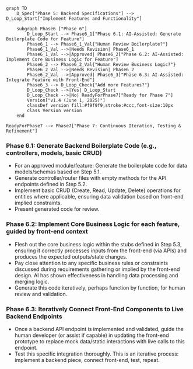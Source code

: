 
```mermaid
graph TD
    D_Spec["Phase 5: Backend Specifications"] --> D_Loop_Start["Implement Features and Functionality"]
    
    subgraph Phase6 ["Phase 6"]
        D_Loop_Start --> Phase6_1["Phase 6.1: AI-Assisted: Generate Boilerplate Code for Feature"]
        Phase6_1 --> Phase6_1_Val{"Human Review Boilerplate?"}
        Phase6_1_Val -->|Needs Revision| Phase6_1
        Phase6_1_Val -->|Approved| Phase6_2["Phase 6.2: AI-Assisted: Implement Core Business Logic for Feature"]
        Phase6_2 --> Phase6_2_Val{"Human Review Business Logic?"}
        Phase6_2_Val -->|Needs Revision| Phase6_2
        Phase6_2_Val -->|Approved| Phase6_3["Phase 6.3: AI-Assisted: Integrate Feature with Front-End"]
        Phase6_3 --> D_Loop_Check{"Add more Features?"}
        D_Loop_Check -->|Yes| D_Loop_Start
        D_Loop_Check -->|No| ReadyForPhase7["Ready for Phase 7"]
        Version["v1.4 (June 1, 2025)"]
        classDef version fill:#f9f9f9,stroke:#ccc,font-size:10px
        class Version version
    end

ReadyForPhase7 --> Phase7["Phase 7: Continuous Iteration, Testing & Refinement"]
```


### Phase 6.1: Generate Backend Boilerplate Code (e.g., controllers, models, basic CRUD)
*   For an approved module/feature: Generate the boilerplate code for data models/schemas based on Step 5.1.
*   Generate controller/router files with empty methods for the API endpoints defined in Step 5.2.
*   Implement basic CRUD (Create, Read, Update, Delete) operations for entities where applicable, ensuring data validation based on front-end implied constraints.
*   Present generated code for review.

### Phase 6.2: Implement Core Business Logic for each feature, guided by front-end context
*   Flesh out the core business logic within the stubs defined in Step 5.3, ensuring it correctly processes inputs from the front-end (via APIs) and produces the expected outputs/state changes.
*   Pay close attention to any specific business rules or constraints discussed during requirements gathering or implied by the front-end design. AI has shown effectiveness in handling data processing and merging logic.
*   Generate this code iteratively, perhaps function by function, for human review and validation.

### Phase 6.3: Iteratively Connect Front-End Components to Live Backend Endpoints
*   Once a backend API endpoint is implemented and validated, guide the human developer (or assist if capable) in updating the front-end prototype to replace mock data/static interactions with live calls to this endpoint.
*   Test this specific integration thoroughly. This is an iterative process: implement a backend piece, connect front-end, test, repeat.

